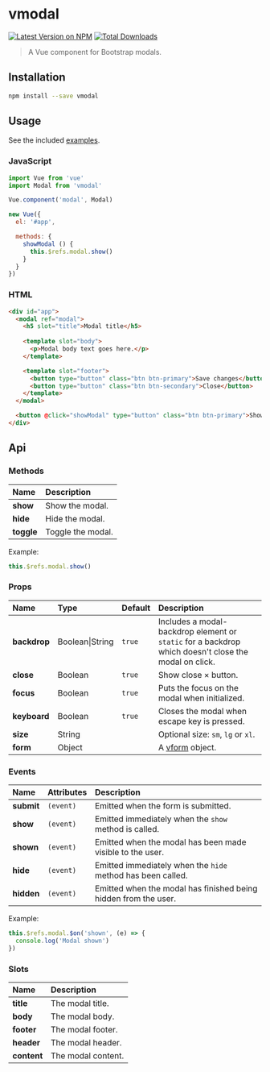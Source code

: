 # vmodal

<p>
  <a href="https://npmjs.com/package/vmodal"><img src="https://img.shields.io/npm/v/vmodal.svg?style=flat-square" alt="Latest Version on NPM"></a>
  <a href="https://npmjs.com/package/vmodal"><img src="https://img.shields.io/npm/dt/vmodal.svg?style=flat-square" alt="Total Downloads"></a>
</p>

>A Vue component for Bootstrap modals.

## Installation

```bash
npm install --save vmodal 
```

## Usage

See the included [examples](examples).

### JavaScript

```javascript
import Vue from 'vue'
import Modal from 'vmodal'

Vue.component('modal', Modal)

new Vue({
  el: '#app',

  methods: {
    showModal () {
      this.$refs.modal.show()
    }
  }
})
```

### HTML

```html
<div id="app">
  <modal ref="modal">
    <h5 slot="title">Modal title</h5>
    
    <template slot="body">
      <p>Modal body text goes here.</p>
    </template>

    <template slot="footer">
      <button type="button" class="btn btn-primary">Save changes</button>
      <button type="button" class="btn btn-secondary">Close</button>
    </template>
  </modal>

  <button @click="showModal" type="button" class="btn btn-primary">Show Modal</button>
</div>
```

## Api

### Methods

| Name | Description |
| :--- | :--- |
| __show__ | Show the modal. |
| __hide__ | Hide the modal. |
| __toggle__ | Toggle the modal. |

Example:

```javascript
this.$refs.modal.show()
```

### Props

| Name | Type | Default | Description |
| :--- | :--- | :--- | :--- |
| __backdrop__ | Boolean&#124;String | `true` | Includes a modal-backdrop element or `static` for a backdrop which doesn't close the modal on click. |
| __close__ | Boolean | `true` | Show close &times; button. |
| __focus__ | Boolean | `true` | Puts the focus on the modal when initialized. |
| __keyboard__ | Boolean | `true` | Closes the modal when escape key is pressed. |
| __size__ | String | | Optional size: `sm`, `lg` or `xl`. |
| __form__ | Object | | A [vform](https://github.com/cretueusebiu/vform) object. |

### Events

| Name | Attributes | Description |
| :--- | :--- | :--- |
| __submit__ | `(event)` | Emitted when the form is submitted. |
| __show__ | `(event)` | Emitted immediately when the `show` method is called. |
| __shown__ | `(event)` | Emitted when the modal has been made visible to the user. |
| __hide__ | `(event)` | Emitted immediately when the `hide` method has been called. |
| __hidden__ | `(event)` | Emitted when the modal has finished being hidden from the user. |

Example:

```javascript
this.$refs.modal.$on('shown', (e) => {
  console.log('Modal shown')
})
```

### Slots
| Name | Description |
| :--- | :--- |
| __title__ | The modal title. |
| __body__ | The modal body. |
| __footer__ | The modal footer. |
| __header__ | The modal header. |
| __content__ | The modal content. |
